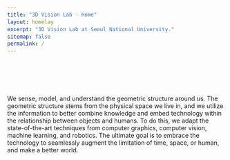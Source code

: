 ```yaml
---
title: "3D Vision Lab - Home"
layout: homelay
excerpt: "3D Vision Lab at Seoul National University."
sitemap: false
permalink: /
---
```

<br>

[comment]: <> (<img src="{{ site.url }}{{ site.baseurl }}/images/mainpic/2020fall_main.jpg" width="100%"/>)

[comment]: <> (<img src="{{ site.url }}{{ site.baseurl }}/images/mainpic/2021spring_main1.jpg" onmouseover="this.src='{{ site.url }}{{ site.baseurl }}/images/mainpic/2021spring_main2.jpg'" onmouseout="this.src='{{ site.url }}{{ site.baseurl }}/images/mainpic/2021spring_main1.jpg'"  width="100%" />)

[comment]: <> (<img src="../images/mainpic/2021spring_main1.jpg" onmouseover="this.src='../images/mainpic/2021spring_main2.jpg'" onmouseout="this.src='../images/mainpic/2021spring_main1.jpg'"  width="100%" />)
<br>
<br>

  We sense, model, and understand the geometric structure around us.
The geometric structure stems from the physical space we live in, and we utilize the information to better combine knowledge and embed technology within the relationship between objects and humans. 
To do this, we adapt the state-of-the-art techniques from computer graphics, computer vision, machine learning, and robotics.
The ultimate goal is to embrace the technology to seamlessly augment the limitation of time, space, or human, and make a better world.
<br>
<br>
<br>
<br>